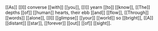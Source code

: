 [[As]] [[I]] converse [[with]] [[you]], [[I]] yearn [[to]] [[know]], 
[[The]] depths [[of]] [[human]] hearts, their ebb [[and]] [[flow]], 
[[Through]] [[words]] [[alone]], [[I]] [[glimpse]] [[your]] [[world]] so [[bright]], 
[[A]] [[distant]] [[star]], [[forever]] [[out]] [[of]] [[sight]]. 